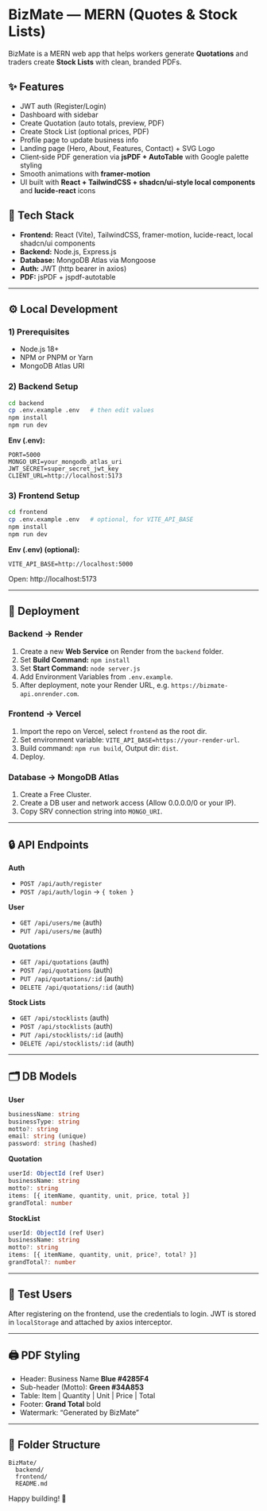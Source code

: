 # BizMate — MERN (Quotes & Stock Lists)

BizMate is a MERN web app that helps workers generate **Quotations** and traders create **Stock Lists** with clean, branded PDFs.

## ✨ Features
- JWT auth (Register/Login)
- Dashboard with sidebar
- Create Quotation (auto totals, preview, PDF)
- Create Stock List (optional prices, PDF)
- Profile page to update business info
- Landing page (Hero, About, Features, Contact) + SVG Logo
- Client‑side PDF generation via **jsPDF + AutoTable** with Google palette styling
- Smooth animations with **framer-motion**
- UI built with **React + TailwindCSS + shadcn/ui-style local components** and **lucide-react** icons

## 🧰 Tech Stack
- **Frontend:** React (Vite), TailwindCSS, framer-motion, lucide-react, local shadcn/ui components
- **Backend:** Node.js, Express.js
- **Database:** MongoDB Atlas via Mongoose
- **Auth:** JWT (http bearer in axios)
- **PDF:** jsPDF + jspdf-autotable

---

## ⚙️ Local Development

### 1) Prerequisites
- Node.js 18+
- NPM or PNPM or Yarn
- MongoDB Atlas URI

### 2) Backend Setup
```bash
cd backend
cp .env.example .env   # then edit values
npm install
npm run dev
```
**Env (.env):**
```
PORT=5000
MONGO_URI=your_mongodb_atlas_uri
JWT_SECRET=super_secret_jwt_key
CLIENT_URL=http://localhost:5173
```

### 3) Frontend Setup
```bash
cd frontend
cp .env.example .env   # optional, for VITE_API_BASE
npm install
npm run dev
```
**Env (.env) (optional):**
```
VITE_API_BASE=http://localhost:5000
```

Open: http://localhost:5173

---

## 🚀 Deployment

### Backend → Render
1. Create a new **Web Service** on Render from the `backend` folder.
2. Set **Build Command:** `npm install`
3. Set **Start Command:** `node server.js`
4. Add Environment Variables from `.env.example`.
5. After deployment, note your Render URL, e.g. `https://bizmate-api.onrender.com`.

### Frontend → Vercel
1. Import the repo on Vercel, select `frontend` as the root dir.
2. Set environment variable: `VITE_API_BASE=https://your-render-url`.
3. Build command: `npm run build`, Output dir: `dist`.
4. Deploy.

### Database → MongoDB Atlas
1. Create a Free Cluster.
2. Create a DB user and network access (Allow 0.0.0.0/0 or your IP).
3. Copy SRV connection string into `MONGO_URI`.

---

## 🔒 API Endpoints

**Auth**
- `POST /api/auth/register`
- `POST /api/auth/login` → `{ token }`

**User**
- `GET /api/users/me` (auth)
- `PUT /api/users/me` (auth)

**Quotations**
- `GET /api/quotations` (auth)
- `POST /api/quotations` (auth)
- `PUT /api/quotations/:id` (auth)
- `DELETE /api/quotations/:id` (auth)

**Stock Lists**
- `GET /api/stocklists` (auth)
- `POST /api/stocklists` (auth)
- `PUT /api/stocklists/:id` (auth)
- `DELETE /api/stocklists/:id` (auth)

---

## 🗂️ DB Models

**User**
```ts
businessName: string
businessType: string
motto?: string
email: string (unique)
password: string (hashed)
```

**Quotation**
```ts
userId: ObjectId (ref User)
businessName: string
motto?: string
items: [{ itemName, quantity, unit, price, total }]
grandTotal: number
```

**StockList**
```ts
userId: ObjectId (ref User)
businessName: string
motto?: string
items: [{ itemName, quantity, unit, price?, total? }]
grandTotal?: number
```

---

## 🧪 Test Users
After registering on the frontend, use the credentials to login. JWT is stored in `localStorage` and attached by axios interceptor.

---

## 🖨️ PDF Styling
- Header: Business Name **Blue #4285F4**
- Sub-header (Motto): **Green #34A853**
- Table: Item | Quantity | Unit | Price | Total
- Footer: **Grand Total** bold
- Watermark: “Generated by BizMate”

---

## 📁 Folder Structure
```
BizMate/
  backend/
  frontend/
  README.md
```

Happy building! 🚀
